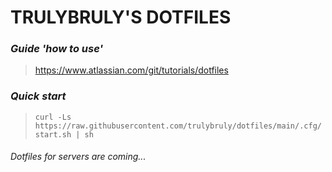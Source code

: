 # TRULYBRULY'S DOTFILES

### *Guide 'how to use'*
> https://www.atlassian.com/git/tutorials/dotfiles

### *Quick start*

> `curl -Ls https://raw.githubusercontent.com/trulybruly/dotfiles/main/.cfg/start.sh | sh`

###### Dotfiles for servers are coming...
